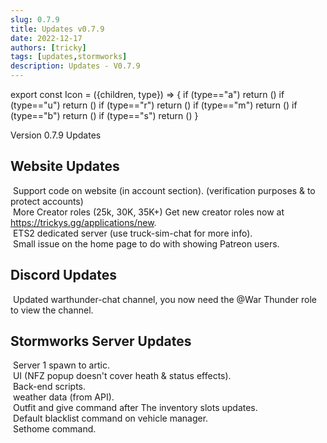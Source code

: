 ```yaml
---
slug: 0.7.9
title: Updates v0.7.9
date: 2022-12-17
authors: [tricky]
tags: [updates,stormworks]
description: Updates - V0.7.9
---
```

export const Icon = ({children, type}) => {
  if (type=="a") return (<i class="fas fa-plus update-add" title="Added"></i>)
  if (type=="u") return (<i class="fas fa-arrow-up update-updated" title="Updated"></i>)
  if (type=="r") return (<i class="fas fa-minus update-removed" title="Removed"></i>)
  if (type=="m") return (<i class="fas fa-exchange-alt update-moved" title="Moved/Changed"></i>)
  if (type=="b") return (<i class="fas fa-bug update-bug" title="Bug/Fixed"></i>)
  if (type=="s") return (<i class="fas fa-star update-star" title="Star"></i>)
}

Version 0.7.9 Updates

<!--truncate-->

## Website Updates

&#8203;<Icon type="a"></Icon> Support code on website (in account section). (verification purposes & to protect accounts) <br/>
&#8203;<Icon type="a"></Icon> More Creator roles (25k, 30K, 35K+) Get new creator roles now at https://trickys.gg/applications/new. <br/>
&#8203;<Icon type="a"></Icon> ETS2 dedicated server (use <span class="discord-text">truck-sim-chat</span> for more info). <br/>
&#8203;<Icon type="b"></Icon> Small issue on the home page to do with showing Patreon users.

## Discord Updates

&#8203;<Icon type="u"></Icon> Updated <span class="discord-text">warthunder-chat</span> channel, you now need the @War Thunder role to view the channel. <br/>

## Stormworks Server Updates

&#8203;<Icon type="u"></Icon> Server 1 spawn to artic. <br/>
&#8203;<Icon type="u"></Icon> UI (NFZ popup doesn't cover heath & status effects). <br/>
&#8203;<Icon type="u"></Icon> Back-end scripts. <br/>
&#8203;<Icon type="u"></Icon> weather data (from API). <br/>
&#8203;<Icon type="b"></Icon> Outfit and give command after The inventory slots updates.<br/>
&#8203;<Icon type="b"></Icon> Default blacklist command on vehicle manager.<br/>
&#8203;<Icon type="b"></Icon> Sethome command.
